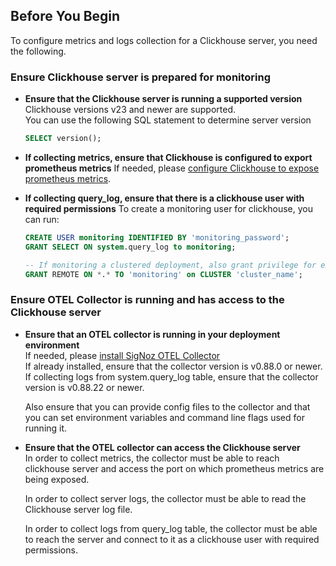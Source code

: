 ## Before You Begin  

To configure metrics and logs collection for a Clickhouse server, you need the following.

### Ensure Clickhouse server is prepared for monitoring

- **Ensure that the Clickhouse server is running a supported version**  
  Clickhouse versions v23 and newer are supported.  
  You can use the following SQL statement to determine server version  
  ```SQL
  SELECT version();
  ```

- **If collecting metrics, ensure that Clickhouse is configured to export prometheus metrics**
  If needed, please [configure Clickhouse to expose prometheus metrics](https://clickhouse.com/docs/en/operations/server-configuration-parameters/settings#prometheus).

- **If collecting query_log, ensure that there is a clickhouse user with required permissions**
  To create a monitoring user for clickhouse, you can run:
  ```SQL
  CREATE USER monitoring IDENTIFIED BY 'monitoring_password';
  GRANT SELECT ON system.query_log to monitoring;

  -- If monitoring a clustered deployment, also grant privilege for executing remote queries
  GRANT REMOTE ON *.* TO 'monitoring' on CLUSTER 'cluster_name';
  ```


### Ensure OTEL Collector is running and has access to the Clickhouse server

- **Ensure that an OTEL collector is running in your deployment environment**  
  If needed, please [install SigNoz OTEL Collector](https://signoz.io/docs/tutorial/opentelemetry-binary-usage-in-virtual-machine/)  
  If already installed, ensure that the collector version is v0.88.0 or newer.  
  If collecting logs from system.query_log table, ensure that the collector version is v0.88.22 or newer.

  Also ensure that you can provide config files to the collector and that you can set environment variables and command line flags used for running it.  

- **Ensure that the OTEL collector can access the Clickhouse server**  
  In order to collect metrics, the collector must be able to reach clickhouse server and access the port on which prometheus metrics are being exposed.

  In order to collect server logs, the collector must be able to read the Clickhouse server log file.

  In order to collect logs from query_log table, the collector must be able to reach the server and connect to it as a clickhouse user with required permissions.

